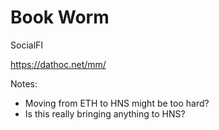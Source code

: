 # Book Worm

SocialFI

https://dathoc.net/mm/


Notes:
- Moving from ETH to HNS might be too hard?
- Is this really bringing anything to HNS?